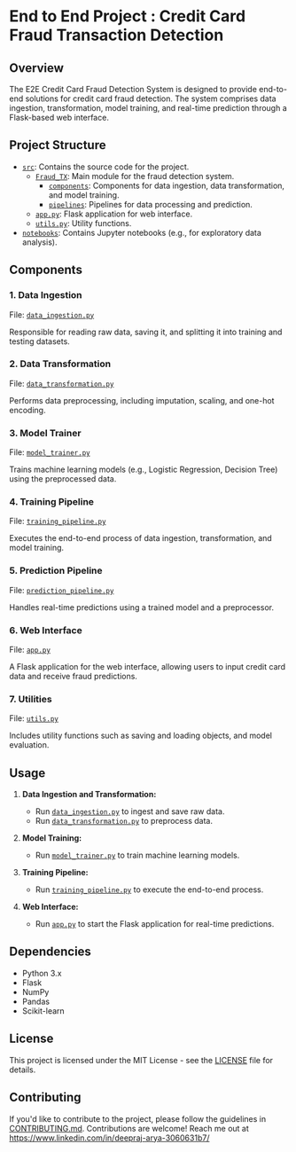# End to End Project : Credit Card Fraud Transaction Detection

## Overview

The E2E Credit Card Fraud Detection System is designed to provide end-to-end solutions for credit card fraud detection. The system comprises data ingestion, transformation, model training, and real-time prediction through a Flask-based web interface.

## Project Structure

- [`src`](src): Contains the source code for the project.
  - [`Fraud_TX`](src/Fraud_TX): Main module for the fraud detection system.
    - [`components`](src/Fraud_TX/components): Components for data ingestion, data transformation, and model training.
    - [`pipelines`](src/Fraud_TX/pipelines): Pipelines for data processing and prediction.
  - [`app.py`](app.py): Flask application for web interface.
  - [`utils.py`](utils.py): Utility functions.
- [`notebooks`](notebooks): Contains Jupyter notebooks (e.g., for exploratory data analysis).

## Components

### 1. Data Ingestion

File: [`data_ingestion.py`](src/Fraud_TX/components/data_ingestion.py)

Responsible for reading raw data, saving it, and splitting it into training and testing datasets.

### 2. Data Transformation

File: [`data_transformation.py`](src/Fraud_TX/components/data_transformation.py)

Performs data preprocessing, including imputation, scaling, and one-hot encoding.

### 3. Model Trainer

File: [`model_trainer.py`](src/Fraud_TX/components/model_trainer.py)

Trains machine learning models (e.g., Logistic Regression, Decision Tree) using the preprocessed data.

### 4. Training Pipeline

File: [`training_pipeline.py`](src/Fraud_TX/pipelines/training_pipeline.py)

Executes the end-to-end process of data ingestion, transformation, and model training.

### 5. Prediction Pipeline

File: [`prediction_pipeline.py`](src/Fraud_TX/pipelines/prediction_pipeline.py)

Handles real-time predictions using a trained model and a preprocessor.

### 6. Web Interface

File: [`app.py`](app.py)

A Flask application for the web interface, allowing users to input credit card data and receive fraud predictions.

### 7. Utilities

File: [`utils.py`](utils.py)

Includes utility functions such as saving and loading objects, and model evaluation.

## Usage

1. **Data Ingestion and Transformation:**
   - Run [`data_ingestion.py`](src/Fraud_TX/components/data_ingestion.py) to ingest and save raw data.
   - Run [`data_transformation.py`](src/Fraud_TX/components/data_transformation.py) to preprocess data.

2. **Model Training:**
   - Run [`model_trainer.py`](src/Fraud_TX/components/model_trainer.py) to train machine learning models.

3. **Training Pipeline:**
   - Run [`training_pipeline.py`](src/Fraud_TX/pipelines/training_pipeline.py) to execute the end-to-end process.

4. **Web Interface:**
   - Run [`app.py`](app.py) to start the Flask application for real-time predictions.

## Dependencies

- Python 3.x
- Flask
- NumPy
- Pandas
- Scikit-learn

## License

This project is licensed under the MIT License - see the [LICENSE](LICENSE) file for details.

## Contributing

If you'd like to contribute to the project, please follow the guidelines in [CONTRIBUTING.md](CONTRIBUTING.md).
Contributions are welcome! Reach me out at https://www.linkedin.com/in/deepraj-arya-3060631b7/


